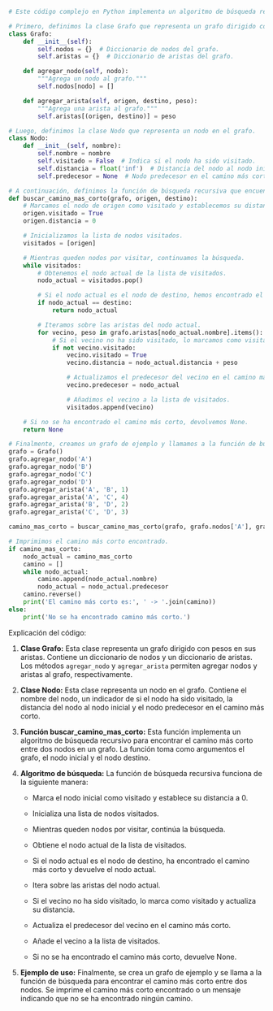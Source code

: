```python
# Este código complejo en Python implementa un algoritmo de búsqueda recursivo para encontrar el camino más corto entre dos nodos en un grafo.

# Primero, definimos la clase Grafo que representa un grafo dirigido con pesos en sus aristas.
class Grafo:
    def __init__(self):
        self.nodos = {}  # Diccionario de nodos del grafo.
        self.aristas = {}  # Diccionario de aristas del grafo.

    def agregar_nodo(self, nodo):
        """Agrega un nodo al grafo."""
        self.nodos[nodo] = []

    def agregar_arista(self, origen, destino, peso):
        """Agrega una arista al grafo."""
        self.aristas[(origen, destino)] = peso

# Luego, definimos la clase Nodo que representa un nodo en el grafo.
class Nodo:
    def __init__(self, nombre):
        self.nombre = nombre
        self.visitado = False  # Indica si el nodo ha sido visitado.
        self.distancia = float('inf')  # Distancia del nodo al nodo inicial.
        self.predecesor = None  # Nodo predecesor en el camino más corto.

# A continuación, definimos la función de búsqueda recursiva que encuentra el camino más corto entre dos nodos.
def buscar_camino_mas_corto(grafo, origen, destino):
    # Marcamos el nodo de origen como visitado y establecemos su distancia a 0.
    origen.visitado = True
    origen.distancia = 0

    # Inicializamos la lista de nodos visitados.
    visitados = [origen]

    # Mientras queden nodos por visitar, continuamos la búsqueda.
    while visitados:
        # Obtenemos el nodo actual de la lista de visitados.
        nodo_actual = visitados.pop()

        # Si el nodo actual es el nodo de destino, hemos encontrado el camino más corto.
        if nodo_actual == destino:
            return nodo_actual

        # Iteramos sobre las aristas del nodo actual.
        for vecino, peso in grafo.aristas[nodo_actual.nombre].items():
            # Si el vecino no ha sido visitado, lo marcamos como visitado y actualizamos su distancia.
            if not vecino.visitado:
                vecino.visitado = True
                vecino.distancia = nodo_actual.distancia + peso

                # Actualizamos el predecesor del vecino en el camino más corto.
                vecino.predecesor = nodo_actual

                # Añadimos el vecino a la lista de visitados.
                visitados.append(vecino)

    # Si no se ha encontrado el camino más corto, devolvemos None.
    return None

# Finalmente, creamos un grafo de ejemplo y llamamos a la función de búsqueda para encontrar el camino más corto entre dos nodos.
grafo = Grafo()
grafo.agregar_nodo('A')
grafo.agregar_nodo('B')
grafo.agregar_nodo('C')
grafo.agregar_nodo('D')
grafo.agregar_arista('A', 'B', 1)
grafo.agregar_arista('A', 'C', 4)
grafo.agregar_arista('B', 'D', 2)
grafo.agregar_arista('C', 'D', 3)

camino_mas_corto = buscar_camino_mas_corto(grafo, grafo.nodos['A'], grafo.nodos['D'])

# Imprimimos el camino más corto encontrado.
if camino_mas_corto:
    nodo_actual = camino_mas_corto
    camino = []
    while nodo_actual:
        camino.append(nodo_actual.nombre)
        nodo_actual = nodo_actual.predecesor
    camino.reverse()
    print('El camino más corto es:', ' -> '.join(camino))
else:
    print('No se ha encontrado camino más corto.')
```

Explicación del código:

1. **Clase Grafo:** Esta clase representa un grafo dirigido con pesos en sus aristas. Contiene un diccionario de nodos y un diccionario de aristas. Los métodos `agregar_nodo` y `agregar_arista` permiten agregar nodos y aristas al grafo, respectivamente.


2. **Clase Nodo:** Esta clase representa un nodo en el grafo. Contiene el nombre del nodo, un indicador de si el nodo ha sido visitado, la distancia del nodo al nodo inicial y el nodo predecesor en el camino más corto.


3. **Función buscar_camino_mas_corto:** Esta función implementa un algoritmo de búsqueda recursivo para encontrar el camino más corto entre dos nodos en un grafo. La función toma como argumentos el grafo, el nodo inicial y el nodo destino.


4. **Algoritmo de búsqueda:** La función de búsqueda recursiva funciona de la siguiente manera:

    - Marca el nodo inicial como visitado y establece su distancia a 0.


    - Inicializa una lista de nodos visitados.


    - Mientras queden nodos por visitar, continúa la búsqueda.


    - Obtiene el nodo actual de la lista de visitados.


    - Si el nodo actual es el nodo de destino, ha encontrado el camino más corto y devuelve el nodo actual.


    - Itera sobre las aristas del nodo actual.


    - Si el vecino no ha sido visitado, lo marca como visitado y actualiza su distancia.


    - Actualiza el predecesor del vecino en el camino más corto.


    - Añade el vecino a la lista de visitados.


    - Si no se ha encontrado el camino más corto, devuelve None.


5. **Ejemplo de uso:** Finalmente, se crea un grafo de ejemplo y se llama a la función de búsqueda para encontrar el camino más corto entre dos nodos. Se imprime el camino más corto encontrado o un mensaje indicando que no se ha encontrado ningún camino.